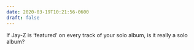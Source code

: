 ```yaml
---
date: 2020-03-19T10:21:56-0600
draft: false
---
```




If Jay-Z is ‘featured’ on every track of your solo album, is it really a solo album?



